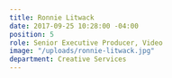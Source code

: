 ```yaml
---
title: Ronnie Litwack
date: 2017-09-25 10:28:00 -04:00
position: 5
role: Senior Executive Producer, Video
image: "/uploads/ronnie-litwack.jpg"
department: Creative Services
---
```

